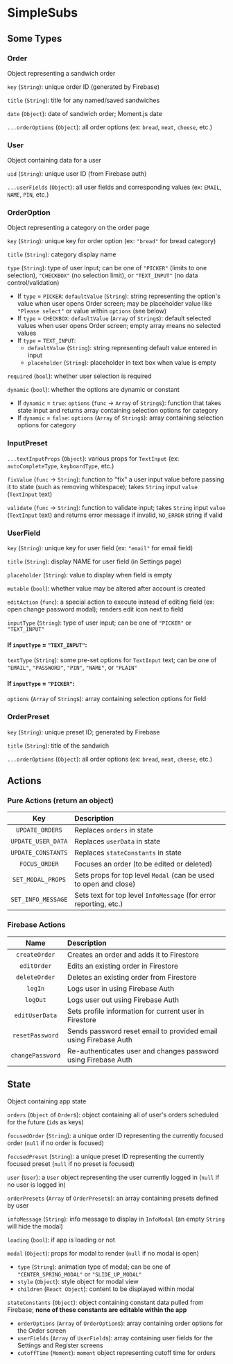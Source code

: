 SimpleSubs
==========

Some Types
----------

### Order

Object representing a sandwich order

`key` (`String`): unique order ID (generated by Firebase)

`title` (`String`): title for any named/saved sandwiches

`date` (`Object`): date of sandwich order; Moment.js date

`...orderOptions` (`Object`): all order options (ex: `bread`, `meat`, `cheese`, etc.)

### User

Object containing data for a user

`uid` (`String`): unique user ID (from Firebase auth)

`...userFields` (`Object`): all user fields and corresponding values (ex: `EMAIL`, `NAME`, `PIN`, etc.)

### OrderOption

Object representing a category on the order page

`key` (`String`): unique key for order option (ex: `"bread"` for bread category)

`title` (`String`): category display name

`type` (`String`): type of user input; can be one of `"PICKER"` (limits to one selection), `"CHECKBOX"` (no selection
limit), or `"TEXT_INPUT"` (no data control/validation)
* If `type` = `PICKER`: `defaultValue` (`String`): string representing the option's value when user opens Order screen;
may be placeholder value like `"Please select"` or value within `options` (see below)
* If `type` = `CHECKBOX`: `defaultValue` (`Array` of `String`s): default selected values when user opens Order screen;
empty array means no selected values
* If `type` = `TEXT_INPUT`:
    * `defaultValue` (`String`): string representing default value entered in input
    * `placeholder` (`String`): placeholder in text box when value is empty

`required` (`bool`): whether user selection is required

`dynamic` (`bool`): whether the options are dynamic or constant
* If `dynamic` = `true`: `options` (`func` &#8594; `Array` of `String`s): function that takes state input and returns
array containing selection options for category
* If `dynamic` = `false`: `options` (`Array` of `String`s): array containing selection options for category

### InputPreset

`...textInputProps` (`Object`): various props for `TextInput` (ex: `autoCompleteType`, `keyboardType`, etc.)

`fixValue` (`func` &#8594; `String`): function to "fix" a user input value before passing it to state (such as removing
whitespace); takes `String` input `value` (`TextInput` text)

`validate` (`func` &#8594; `String`): function to validate input; takes `String` input `value` (`TextInput` text) and
returns error message if invalid, `NO_ERROR` string if valid

### UserField

`key` (`String`): unique key for user field (ex: `"email"` for email field)

`title` (`String`): display NAME for user field (in Settings page)

`placeholder` (`String`): value to display when field is empty

`mutable` (`bool`): whether value may be altered after account is created

`editAction` (`func`): a special action to execute instead of editing field (ex: open change password modal); renders
edit icon next to field

`inputType` (`String`): type of user input; can be one of `"PICKER"` or `"TEXT_INPUT"`

#### If `inputType` = `"TEXT_INPUT"`:

`textType` (`String`): some pre-set options for `TextInput` text; can be one of `"EMAIL"`, `"PASSWORD"`, `"PIN"`,
`"NAME"`, or `"PLAIN"`

#### If `inputType` = `"PICKER"`:

`options` (`Array` of `String`s): array containing selection options for field

### OrderPreset

`key` (`String`): unique preset ID; generated by Firebase

`title` (`String`): title of the sandwich

`...orderOptions` (`Object`): all order options (ex: `bread`, `meat`, `cheese`, etc.)

Actions
-------

### Pure Actions (return an object)

| Key                | Description                                                       |
|:------------------:|:------------------------------------------------------------------|
| `UPDATE_ORDERS`    | Replaces `orders` in state                                        |
| `UPDATE_USER_DATA` | Replaces `userData` in state                                      |
| `UPDATE_CONSTANTS` | Replaces `stateConstants` in state                                |
| `FOCUS_ORDER`      | Focuses an order (to be edited or deleted)                        |
| `SET_MODAL_PROPS`  | Sets props for top level `Modal` (can be used to open and close)  |
| `SET_INFO_MESSAGE` | Sets text for top level `InfoMessage` (for error reporting, etc.) |

### Firebase Actions

| Name             | Description                                                      |
|:----------------:|:-----------------------------------------------------------------|
| `createOrder`    | Creates an order and adds it to Firestore                        |
| `editOrder`      | Edits an existing order in Firestore                             |
| `deleteOrder`    | Deletes an existing order from Firestore                         |
| `logIn`          | Logs user in using Firebase Auth                                 |
| `logOut`         | Logs user out using Firebase Auth                                |
| `editUserData`   | Sets profile information for current user in Firestore           |
| `resetPassword`  | Sends password reset email to provided email using Firebase Auth |
| `changePassword` | Re-authenticates user and changes password using Firebase Auth   |

State
-----

Object containing app state

`orders` (`Object` of `Order`s): object containing all of user's orders scheduled for the future (`id`s as keys)

`focusedOrder` (`String`): a unique order ID representing the currently focused order (`null` if no order is focused)

`focusedPreset` (`String`): a unique preset ID representing the currently focused preset (`null` if no preset is
focused)

`user` (`User`): a `User` object representing the user currently logged in (`null` if no user is logged in)

`orderPresets` (`Array` of `OrderPreset`s): an array containing presets defined by user

`infoMessage` (`String`): info message to display in `InfoModal` (an empty `String` will hide the modal)

`loading` (`bool`): if app is loading or not

`modal` (`Object`): props for modal to render (`null` if no modal is open)
* `type` (`String`): animation type of modal; can be one of `"CENTER_SPRING_MODAL"` or `"SLIDE_UP_MODAL"`
* `style` (`Object`): style object for modal view
* `children` (`React Object`): content to be displayed within modal

`stateConstants` (`Object`): object containing constant data pulled from Firebase; **none of these constants are
editable within the app**
* `orderOptions` (`Array` of `OrderOption`s): array containing order options for the Order screen
* `userFields` (`Array` of `UserField`s): array containing user fields for the Settings and Register screens
* `cutoffTime` (`Moment`): `moment` object representing cutoff time for orders